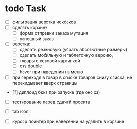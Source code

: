 # todo Task
- [ ] фильтрация верстка чекбокса
- [ ] сделать корзину   
    - [ ] форма отправки заказа мутация
    - [ ] успешный заказ
- [ ] верстка:
    - [ ] сделать резиновую (убрать абсолютные размеры)
    - [ ] сделать мобильную и таблеточную версию,
    - [ ] товары с херовой картинкой
    - [ ] css double
    - [ ] hover при наведении на меню
- [ ] при переходя в товар в списке товаров снизу списка, не перекидывает вверх страницы
- [?] диплоид бєка при запуске (где оно хз)
- [ ] тестирование перед сдачей проекта
- [ ] tab icon
- [ ] курсор поинтер при наведении на удалить в корзине


